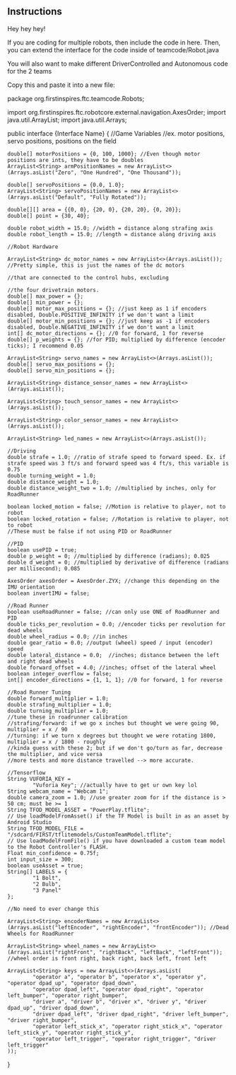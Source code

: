 ## Instructions

Hey hey hey!

If you are coding for multiple robots, then include the code in here. Then, you can extend the 
interface for the code inside of teamcode/Robot.java

You will also want to make different DriverControlled and Autonomous code for the 2 teams

Copy this and paste it into a new file:

package org.firstinspires.ftc.teamcode.Robots;

import org.firstinspires.ftc.robotcore.external.navigation.AxesOrder;
import java.util.ArrayList;
import java.util.Arrays;

public interface {Interface Name} {
    //Game Variables
    //ex. motor positions, servo positions, positions on the field

    double[] motorPositions = {0, 100, 1000}; //Even though motor positions are ints, they have to be doubles
    ArrayList<String> armPositionNames = new ArrayList<>(Arrays.asList("Zero", "One Hundred", "One Thousand"));

    double[] servoPositions = {0.0, 1.0};
    ArrayList<String> servoPositionNames = new ArrayList<>(Arrays.asList("Default", "Fully Rotated"));

    double[][] area = {{0, 0}, {20, 0}, {20, 20}, {0, 20}};
    double[] point = {30, 40};

    double robot_width = 15.0; //width = distance along strafing axis
    double robot_length = 15.0; //length = distance along driving axis

    //Robot Hardware

    ArrayList<String> dc_motor_names = new ArrayList<>(Arrays.asList()); //Pretty simple, this is just the names of the dc motors
                                                                                //that are connected to the control hubs, excluding
                                                                                //the four drivetrain motors. 
    double[] max_power = {};
    double[] min_power = {};
    double[] motor_max_positions = {}; //just keep as 1 if encoders disabled, Double.POSITIVE_INFINITY if we don't want a limit
    double[] motor_min_positions = {}; //just keep as -1 if encoders disabled, Double.NEGATIVE_INFINITY if we don't want a limit
    int[] dc_motor_directions = {}; //0 for forward, 1 for reverse
    double[] p_weights = {}; //for PID; multiplied by difference (encoder ticks); I recommend 0.05

    ArrayList<String> servo_names = new ArrayList<>(Arrays.asList());
    double[] servo_max_positions = {};
    double[] servo_min_positions = {};

    ArrayList<String> distance_sensor_names = new ArrayList<>(Arrays.asList());

    ArrayList<String> touch_sensor_names = new ArrayList<>(Arrays.asList());

    ArrayList<String> color_sensor_names = new ArrayList<>(Arrays.asList());

    ArrayList<String> led_names = new ArrayList<>(Arrays.asList());

    //Driving
    double strafe = 1.0; //ratio of strafe speed to forward speed. Ex. if strafe speed was 3 ft/s and forward speed was 4 ft/s, this variable is 0.75
    double turning_weight = 1.0;
    double distance_weight = 1.0;
    double distance_weight_two = 1.0; //multiplied by inches, only for RoadRunner

    boolean locked_motion = false; //Motion is relative to player, not to robot
    boolean locked_rotation = false; //Rotation is relative to player, not to robot
    //These must be false if not using PID or RoadRunner

    //PID
    boolean usePID = true;
    double p_weight = 0; //multiplied by difference (radians); 0.025
    double d_weight = 0; //multiplied by derivative of difference (radians per millisecond); 0.085

    AxesOrder axesOrder = AxesOrder.ZYX; //change this depending on the IMU orientation
    boolean invertIMU = false;

    //Road Runner
    boolean useRoadRunner = false; //can only use ONE of RoadRunner and PID
    double ticks_per_revolution = 0.0; //encoder ticks per revolution for dead wheels
    double wheel_radius = 0.0; //in inches
    double gear_ratio = 0.0; //output (wheel) speed / input (encoder) speed
    double lateral_distance = 0.0;  //inches; distance between the left and right dead wheels
    double forward_offset = 4.0; //inches; offset of the lateral wheel
    boolean integer_overflow = false;
    int[] encoder_directions = {1, 1, 1}; //0 for forward, 1 for reverse

    //Road Runner Tuning
    double forward_multiplier = 1.0;
    double strafing_multiplier = 1.0;
    double turning_multiplier = 1.0;
    //tune these in roadrunner calibration
    //strafing/forward: if we go x inches but thought we were going 90, multiplier = x / 90
    //turning: if we turn x degrees but thought we were rotating 1800, multiplier = x / 1800 - roughly
    //kinda guess with these 2; but if we don't go/turn as far, decrease the multiplier, and vice versa
    //more tests and more distance travelled --> more accurate.

    //Tensorflow
    String VUFORIA_KEY =
            "Vuforia Key"; //actually have to get ur own key lol
    String webcam_name = "Webcam 1";
    double camera_zoom = 1.0; //use greater zoom for if the distance is > 50 cm; must be >= 1
    String TFOD_MODEL_ASSET = "PowerPlay.tflite";
    // Use loadModelFromAsset() if the TF Model is built in as an asset by Android Studio
    String TFOD_MODEL_FILE = "/sdcard/FIRST/tflitemodels/CustomTeamModel.tflite";
    // Use loadModelFromFile() if you have downloaded a custom team model to the Robot Controller's FLASH.
    Float min_confidence = 0.75f;
    int input_size = 300;
    boolean useAsset = true;
    String[] LABELS = {
            "1 Bolt",
            "2 Bulb",
            "3 Panel"
    };

    //No need to ever change this

    ArrayList<String> encoderNames = new ArrayList<>(Arrays.asList("leftEncoder", "rightEncoder", "frontEncoder")); //Dead Wheels for RoadRunner

    ArrayList<String> wheel_names = new ArrayList<>(Arrays.asList("rightFront", "rightBack", "leftBack", "leftFront"));
    //wheel order is front right, back right, back left, front left

    ArrayList<String> keys = new ArrayList<>(Arrays.asList(
            "operator a", "operator b", "operator x", "operator y", "operator dpad_up", "operator dpad_down",
            "operator dpad_left", "operator dpad_right", "operator left_bumper", "operator right_bumper",
            "driver a", "driver b", "driver x", "driver y", "driver dpad_up", "driver dpad_down",
            "driver dpad_left", "driver dpad_right", "driver left_bumper", "driver right_bumper",
            "operator left_stick_x", "operator right_stick_x", "operator left_stick_y", "operator right_stick_y",
            "operator left_trigger", "operator right_trigger", "driver left_trigger"
    ));

}